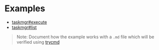 # Examples


* [taskmgr#execute](./karimado-tasks-execute.md)
* [taskmgr#list](./karimado-tasks-list.md)


> Note: Document how the example works with a `.md` file which will be verified
> using [trycmd](https://docs.rs/trycmd)
